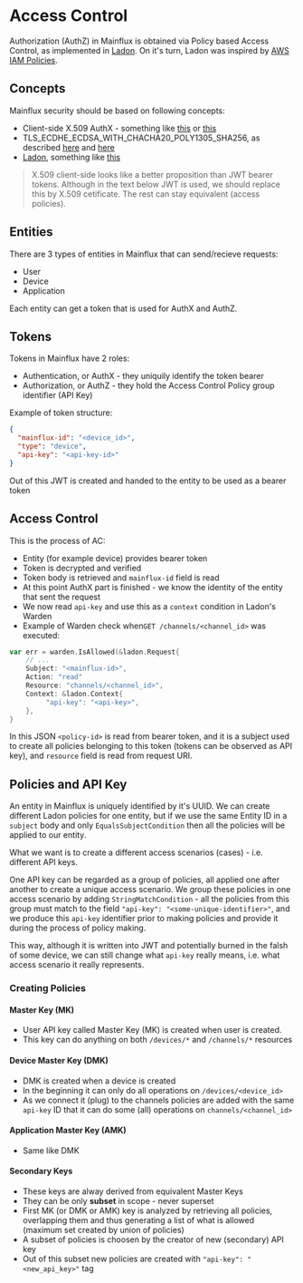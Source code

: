 # Access Control

Authorization (AuthZ) in Mainflux is obtained via Policy based Access Control, as implemented in [Ladon](https://github.com/ory-am/ladon). On it's turn, Ladon was inspired by [AWS IAM Policies](http://docs.aws.amazon.com/IAM/latest/UserGuide/access_policies.html).

## Concepts
Mainflux security should be based on following concepts:
- Client-side X.509 AuthX - something like [this](http://docs.aws.amazon.com/iot/latest/developerguide/x509-certs.html) or [this](http://blog.nategood.com/client-side-certificate-authentication-in-ngi)
- TLS_ECDHE_ECDSA_WITH_CHACHA20_POLY1305_SHA256, as described [here](https://realtimelogic.com/ba/doc/en/C/shark/certmngmtIoT.html) and [here](https://www.axivo.com/articles/red-hat-meet-chacha20-and-poly1305.27/)
- [Ladon](https://github.com/ory-am/ladon), something like [this](http://docs.aws.amazon.com/iot/latest/developerguide/iot-policies.html)

> X.509 client-side looks like a better proposition than JWT bearer tokens. Although in the text below JWT is used, we should replace this by X.509 cetificate.
> The rest can stay equivalent (access policies).

## Entities
There are 3 types of entities in Mainflux that can send/recieve requests:
- User
- Device
- Application

Each entity can get a token that is used for AuthX and AuthZ.

## Tokens
Tokens in Mainflux have 2 roles:
- Authentication, or AuthX - they uniquily identify the token bearer
- Authorization, or AuthZ - they hold the Access Control Policy group identifier (API Key)

Example of token structure:
```json
{
  "mainflux-id": "<device_id>",
  "type": "device",
  "api-key": "<api-key-id>"
}
```

Out of this JWT is created and handed to the entity to be used as a bearer token

## Access Control
This is the process of AC:
- Entity (for example device) provides bearer token
- Token is decrypted and verified
- Token body is retrieved and `mainflux-id` field is read
- At this point AuthX part is finished - we know the identity of the entity that sent the request
- We now read `api-key` and use this as a `context` condition in Ladon's Warden
- Example of Warden check when`GET /channels/<channel_id>` was executed:
```go
var err = warden.IsAllowed(&ladon.Request{
    // ...
    Subject: "<mainflux-id>",
    Action: "read"
    Resource: "channels/<channel_id>",
    Context: &ladon.Context{
         "api-key": "<api-key>",
    },
}
```
In this JSON `<policy-id>` is read from bearer token, and it is a subject used to create all policies belonging to this token (tokens can be observed as API key), and `resource` field is read from request URI.

## Policies and API Key
An entity in Mainflux is uniquely identified by it's UUID. We can create different Ladon policies for one entity, but if we use the same Entity ID in a `subject` body and only `EqualsSubjectCondition` then all the policies will be applied to our entity. 

What we want is to create a different access scenarios (cases) - i.e. different API keys.

One API key can be regarded as a group of policies, all applied one after another to create a unique access scenario. We group these policies in one access scenario by adding `StringMatchCondition` - all the policies from this group must match to the field `"api-key": "<some-unique-identifier>"`, and we produce this `api-key` identifier prior to making policies and provide it during the process of policy making.

This way, although it is written into JWT and potentially burned in the falsh of some device, we can still change what `api-key` really means, i.e. what access scenario it really represents.

### Creating Policies
#### Master Key (MK)
- User API key called Master Key (MK) is created when user is created.
- This key can do anything on both `/devices/*` and `/channels/*` resources

#### Device Master Key (DMK)
- DMK is created when a device is created
- In the beginning it can only do all operations on `/devices/<device_id>`
- As we connect it (plug) to the channels policies are added with the same `api-key` ID that it can do some (all) operations on `channels/<channel_id>`

#### Application Master Key (AMK)
- Same like DMK

#### Secondary Keys
- These keys are alway derived from equivalent Master Keys
- They can be only **subset** in scope - never superset
- First MK (or DMK or AMK) key is analyzed by retrieving all policies, overlapping them and thus generating a list of what is allowed (maximum set created by union of policies)
- A subset of policies is choosen by the creator of new (secondary) API key
- Out of this subset new policies are created with `"api-key": "<new_api_key>"` tag

































